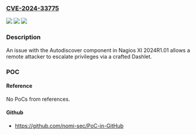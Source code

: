 ### [CVE-2024-33775](https://cve.mitre.org/cgi-bin/cvename.cgi?name=CVE-2024-33775)
![](https://img.shields.io/static/v1?label=Product&message=n%2Fa&color=blue)
![](https://img.shields.io/static/v1?label=Version&message=n%2Fa&color=blue)
![](https://img.shields.io/static/v1?label=Vulnerability&message=n%2Fa&color=brighgreen)

### Description

An issue with the Autodiscover component in Nagios XI 2024R1.01 allows a remote attacker to escalate privileges via a crafted Dashlet.

### POC

#### Reference
No PoCs from references.

#### Github
- https://github.com/nomi-sec/PoC-in-GitHub

